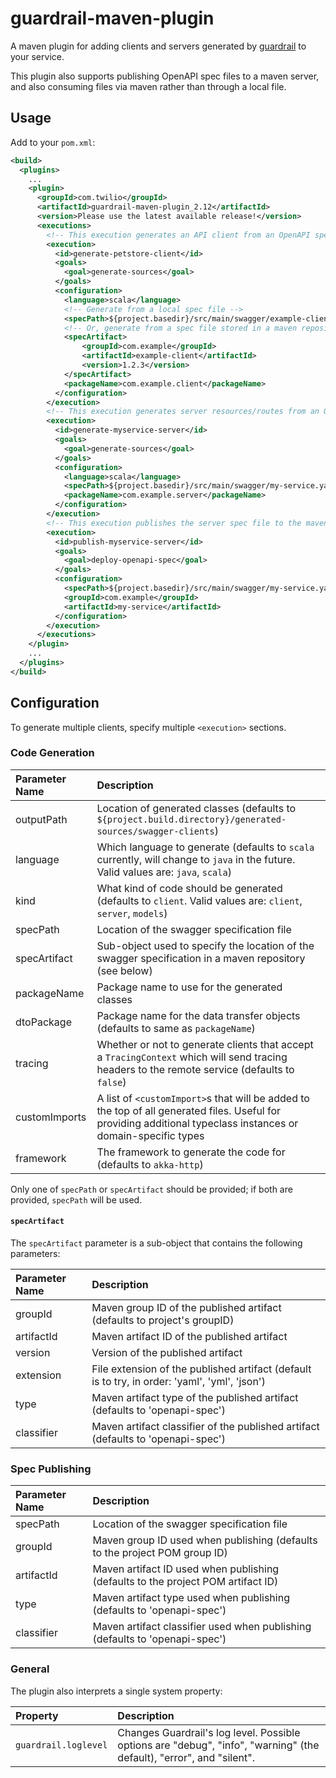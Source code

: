 guardrail-maven-plugin
======================

A maven plugin for adding clients and servers generated by [guardrail](https://github.com/twilio/guardrail) to your service.

This plugin also supports publishing OpenAPI spec files to a maven server, and also consuming files via maven rather than through a local file.

Usage
-----

Add to your `pom.xml`:
```xml
<build>
  <plugins>
    ...
    <plugin>
      <groupId>com.twilio</groupId>
      <artifactId>guardrail-maven-plugin_2.12</artifactId>
      <version>Please use the latest available release!</version>
      <executions>
        <!-- This execution generates an API client from an OpenAPI spec file -->
        <execution>
          <id>generate-petstore-client</id>
          <goals>
            <goal>generate-sources</goal>
          </goals>
          <configuration>
            <language>scala</language>
            <!-- Generate from a local spec file -->
            <specPath>${project.basedir}/src/main/swagger/example-client.yaml</specPath>
            <!-- Or, generate from a spec file stored in a maven repository -->
            <specArtifact>
                <groupId>com.example</groupId>
                <artifactId>example-client</artifactId>
                <version>1.2.3</version>
            </specArtifact>
            <packageName>com.example.client</packageName>
          </configuration>
        </execution>
        <!-- This execution generates server resources/routes from an OpenAPI spec file -->
        <execution>
          <id>generate-myservice-server</id>
          <goals>
            <goal>generate-sources</goal>
          </goals>
          <configuration>
            <language>scala</language>
            <specPath>${project.basedir}/src/main/swagger/my-service.yaml</specPath>
            <packageName>com.example.server</packageName>
          </configuration>
        </execution>
        <!-- This execution publishes the server spec file to the maven server specified in <distributionManagement> -->
        <execution>
          <id>publish-myservice-server</id>
          <goals>
            <goal>deploy-openapi-spec</goal>
          </goals>
          <configuration>
            <specPath>${project.basedir}/src/main/swagger/my-service.yaml</specPath>
            <groupId>com.example</groupId>
            <artifactId>my-service</artifactId>
          </configuration>
        </execution>
      </executions>
    </plugin>
    ...
  </plugins>
</build>
```

## Configuration

To generate multiple clients, specify multiple `<execution>` sections.

### Code Generation

| Parameter Name | Description |
|:---------------|:------------|
| outputPath | Location of generated classes (defaults to `${project.build.directory}/generated-sources/swagger-clients`) |
| language | Which language to generate (defaults to `scala` currently, will change to `java` in the future. Valid values are: `java`, `scala`) |
| kind | What kind of code should be generated (defaults to `client`. Valid values are: `client`, `server`, `models`) |
| specPath | Location of the swagger specification file |
| specArtifact | Sub-object used to specify the location of the swagger specification in a maven repository (see below) |
| packageName | Package name to use for the generated classes |
| dtoPackage | Package name for the data transfer objects (defaults to same as `packageName`) |
| tracing | Whether or not to generate clients that accept a `TracingContext` which will send tracing headers to the remote service (defaults to `false`) |
| customImports | A list of `<customImport>`s that will be added to the top of all generated files. Useful for providing additional typeclass instances or domain-specific types |
| framework | The framework to generate the code for (defaults to `akka-http`) |

Only one of `specPath` or `specArtifact` should be provided; if both are provided, `specPath` will be used.

#### `specArtifact`

The `specArtifact` parameter is a sub-object that contains the following parameters:

| Parameter Name | Description |
|:---------------|:------------|
| groupId | Maven group ID of the published artifact (defaults to project's groupID) |
| artifactId | Maven artifact ID of the published artifact |
| version | Version of the published artifact |
| extension | File extension of the published artifact (default is to try, in order: 'yaml', 'yml', 'json') |
| type | Maven artifact type of the published artifact (defaults to 'openapi-spec') |
| classifier | Maven artifact classifier of the published artifact (defaults to 'openapi-spec') |

### Spec Publishing

| Parameter Name | Description |
|:---------------|:------------|
| specPath | Location of the swagger specification file |
| groupId | Maven group ID used when publishing (defaults to the project POM group ID) |
| artifactId | Maven artifact ID used when publishing (defaults to the project POM artifact ID) |
| type | Maven artifact type used when publishing (defaults to 'openapi-spec') |
| classifier | Maven artifact classifier used when publishing (defaults to 'openapi-spec') |

### General

The plugin also interprets a single system property:

| Property | Description |
|:---------|:------------|
| `guardrail.loglevel` | Changes Guardrail's log level.  Possible options are "debug", "info", "warning" (the default), "error", and "silent". |
